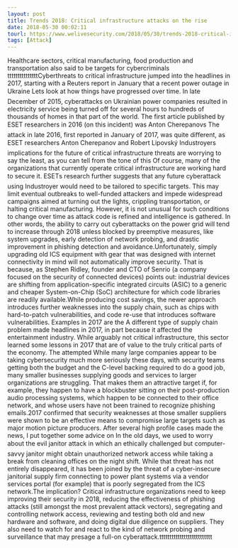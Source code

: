 ```yaml
---
layout: post
title: Trends 2018: Critical infrastructure attacks on the rise
date: 2018-05-30 00:02:11
tourl: https://www.welivesecurity.com/2018/05/30/trends-2018-critical-infrastructure-attacks/
tags: [Attack]
---
```

Healthcare sectors, critical manufacturing, food production and transportation also said to be targets for cybercriminals tttttttttttttttCyberthreats to critical infrastructure jumped into the headlines in 2017, starting with a Reuters report in January that a recent power outage in Ukraine Lets look at how things have progressed over time. In late December of 2015, cyberattacks on Ukrainian power companies resulted in electricity service being turned off for several hours to hundreds of thousands of homes in that part of the world. The first article published by ESET researchers in 2016 (on this incident) was Anton Cherepanovs The attack in late 2016, first reported in January of 2017, was quite different, as ESET researchers Anton Cherepanov and Robert Lipovský Industroyers implications for the future of critical infrastructure threats are worrying to say the least, as you can tell from the tone of this Of course, many of the organizations that currently operate critical infrastructure are working hard to secure it. ESETs research further suggests that any future cyberattack using Industroyer would need to be tailored to specific targets. This may limit eventual outbreaks to well-funded attackers and impede widespread campaigns aimed at turning out the lights, crippling transportation, or halting critical manufacturing. However, it is not unusual for such conditions to change over time as attack code is refined and intelligence is gathered. In other words, the ability to carry out cyberattacks on the power grid will tend to increase through 2018 unless blocked by preemptive measures, like system upgrades, early detection of network probing, and drastic improvement in phishing detection and avoidance.Unfortunately, simply upgrading old ICS equipment with gear that was designed with internet connectivity in mind will not automatically improve security. That is because, as Stephen Ridley, founder and CTO of Senrio (a company focused on the security of connected devices) points out: industrial devices are shifting from application-specific integrated circuits (ASIC) to a generic and cheaper System-on-Chip (SoC) architecture for which code libraries are readily available.While producing cost savings, the newer approach introduces further weaknesses into the supply chain, such as chips with hard-to-patch vulnerabilities, and code re-use that introduces software vulnerabilities. Examples in 2017 are the A different type of supply chain problem made headlines in 2017, in part because it affected the entertainment industry. While arguably not critical infrastructure, this sector learned some lessons in 2017 that are of value to the truly critical parts of the economy. The attempted While many large companies appear to be taking cybersecurity much more seriously these days, with security teams getting both the budget and the C-level backing required to do a good job, many smaller businesses supplying goods and services to larger organizations are struggling. That makes them an attractive target if, for example, they happen to have a blockbuster sitting on their post-production audio processing systems, which happen to be connected to their office network, and whose users have not been trained to recognize phishing emails.2017 confirmed that security weaknesses at those smaller suppliers were shown to be an effective means to compromise large targets such as major motion picture producers. After several high profile cases made the news, I put together some advice on In the old days, we used to worry about the evil janitor attack in which an ethically challenged but computer-savvy janitor might obtain unauthorized network access while taking a break from cleaning offices on the night shift. While that threat has not entirely disappeared, it has been joined by the threat of a cyber-insecure janitorial supply firm connecting to power plant systems via a vendor services portal (for example) that is poorly segregated from the ICS network.The implication? Critical infrastructure organizations need to keep improving their security in 2018, reducing the effectiveness of phishing attacks (still amongst the most prevalent attack vectors), segregating and controlling network access, reviewing and testing both old and new hardware and software, and doing digital due diligence on suppliers. They also need to watch for and react to the kind of network probing and surveillance that may presage a full-on cyberattack.tttttttttttttttttttttttttt